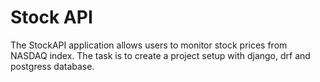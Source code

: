 # Stock API

The StockAPI application allows users to monitor stock prices from NASDAQ index.
The task is to create a project setup with django, drf and postgress database.
